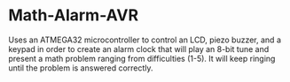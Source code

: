 # Math-Alarm-AVR
Uses an ATMEGA32 microcontroller to control an LCD, piezo buzzer, and a keypad in order to create an alarm clock that will play an 8-bit tune and present a math problem ranging from difficulties (1-5). It will keep ringing until the problem is answered correctly.
